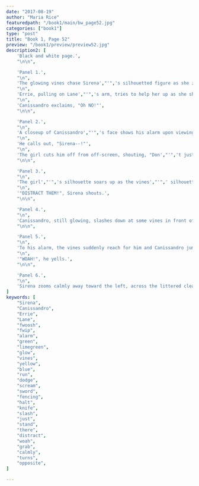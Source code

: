 ```yaml
---
date: "2017-08-19"
author: "Maria Rice"
featuredpath: "/book1/main/bw_page52.jpg"
categories: ["book1"]
type: "post"
title: "Book 1, Page 52"
preview: "/book1/preview/preview52.jpg"
description2: [
    'Black and white page.',
    "\n\n",

    'Panel 1.',
    "\n",
    'The glowing vines chase Sirena',"'",'s silhouetted figure as she zooms to the right ("FWOOSH!") and slashes more vines that were reaching for Errie and Lane on the ground below. Canissandro zooms into the foreground ("FWIP!") with his fencing sword unsheathed and stops to take in the view of the clearing, now covered in vines both dead and living.',
    "\n",
    'Errie, pulling on Lane',"'",'s arm, tries to help her up as she shouts, "Get up!"',
    "\n",
    'Canissandro exclaims, "Oh NO!"',
    "\n\n",

    'Panel 2.',
    "\n",
    'A closeup of Canissandro',"'",'s face shows his alarm upon viewing the scene.',
    "\n",
    'He calls out, "Sirena--!"',
    "\n",
    'The girl cuts him off from off-screen, shouting, "Don',"'",'t just stand there!"',
    "\n\n",

    'Panel 3.',
    "\n",
    'The girl',"'",'s silhouette soars up as the vines',"'",' silhouettes all reach for her from below, like long fingers.',
    "\n",
    '"DISTRACT THEM!", Sirena shouts.',
    "\n\n",

    'Panel 4.',
    "\n",
    'Canissandro, still glowing, slashes down at some vines in front of him with his fencing sword.',
    "\n\n",

    'Panel 5.',
    "\n",
    'To his alarm, the vines suddenly reach for him and Canissandro jumps back toward the right side of the panel as they attempt to take his sword.',
    "\n",
    '"WOAH!", he yells.',
    "\n\n",

    'Panel 6.',
    "\n",
    'Sirena zooms calmly away toward the left, across the littered clearing, as she looks back at the vines now heading in the opposite direction, towards the new slashing noises and a loud off-screen voice, which screams, "AAAHH!"',
]
keywords: [
    "Sirena",
    "Canissandro",
    "Errie",
    "Lane",
    "fwoosh",
    "fwip",
    "alarm",
    "green",
    "limegreen",
    "glow",
    "vines",
    "yellow",
    "blue",
    "run",
    "dodge",
    "scream",
    "sword",
    "fencing",
    "halt",
    "knife",
    "slash",
    "just",
    "stand",
    "there",
    "distract",
    "woah",
    "grab",
    "calmly",
    "turns",
    "opposite",
]

---
```

